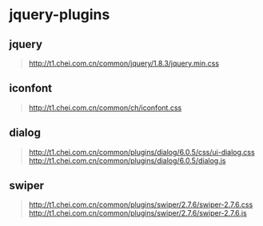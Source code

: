 # jquery-plugins
## jquery
> http://t1.chei.com.cn/common/jquery/1.8.3/jquery.min.css
## iconfont
> http://t1.chei.com.cn/common/ch/iconfont.css
## dialog
> http://t1.chei.com.cn/common/plugins/dialog/6.0.5/css/ui-dialog.css
> http://t1.chei.com.cn/common/plugins/dialog/6.0.5/dialog.js
## swiper
> http://t1.chei.com.cn/common/plugins/swiper/2.7.6/swiper-2.7.6.css
> http://t1.chei.com.cn/common/plugins/swiper/2.7.6/swiper-2.7.6.js
